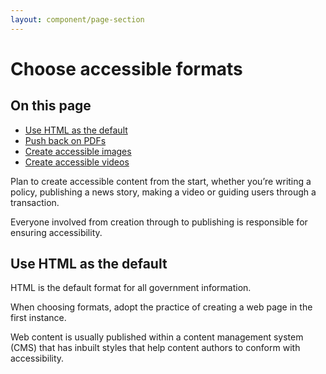 ```yaml
---
layout: component/page-section
---
```


# Choose accessible formats

<nav class="au-inpage-nav-links">
  <h2 class="au-inpage-nav-links__heading">On this page</h2>
  <ul class="au-link-list">
    <li><a href="#section1">Use HTML as the default</a></li>
    <li><a href="#section2">Push back on PDFs</a></li>
    <li><a href="#section3">Create accessible images</a></li>
    <li><a href="#section4">Create accessible videos</a></li>
  </ul>
</nav>

<p class="componentheader__body abstract">
Plan to create accessible content from the start, whether you’re writing a policy, publishing a news story, making a video or guiding users through a transaction.
</p>

Everyone involved from creation through to publishing is responsible for ensuring accessibility.
<!-- Senior executives, managers, subject matter experts, online content experts and publishing teams each play a role and should know the risks of not complying. -->

<h2 id="section1" class="au-inpage-nav-section au-display-xl">
  Use HTML as the default
</h2>

HTML is the default format for all government information. 

When choosing formats, adopt the practice of creating a web page in the first instance. 

Web content is usually published within a content management system (CMS) that has inbuilt styles that help content authors to conform with accessibility.

